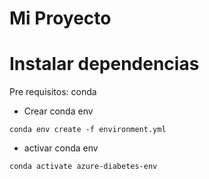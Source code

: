 # Mi Proyecto

# Instalar dependencias

Pre requisitos: conda

- Crear conda env
```
conda env create -f environment.yml
```

- activar conda env
```
conda activate azure-diabetes-env  
```